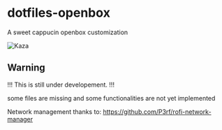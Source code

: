 # dotfiles-openbox
A sweet cappucin openbox customization

![Kaza](https://github.com/Frusadev/dotfiles-openbox/assets/81917636/4e0ad903-c1e2-4f26-a10d-acf2097dabf2)

## Warning
!!! This is still under developement. !!!

some files are missing and some functionalities are not yet implemented

Network management thanks to: https://github.com/P3rf/rofi-network-manager
